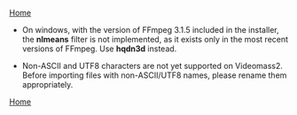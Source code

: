[Home](index.md)

- On windows, with the version of FFmpeg 3.1.5 included in the installer, the **nlmeans** filter is not implemented, 
as it exists only in the most recent versions of FFmpeg. Use **hqdn3d** instead.

- Non-ASCII and UTF8 characters are not yet supported on Videomass2. Before importing files with non-ASCII/UTF8 names, 
please rename them appropriately.

[Home](index.md)
